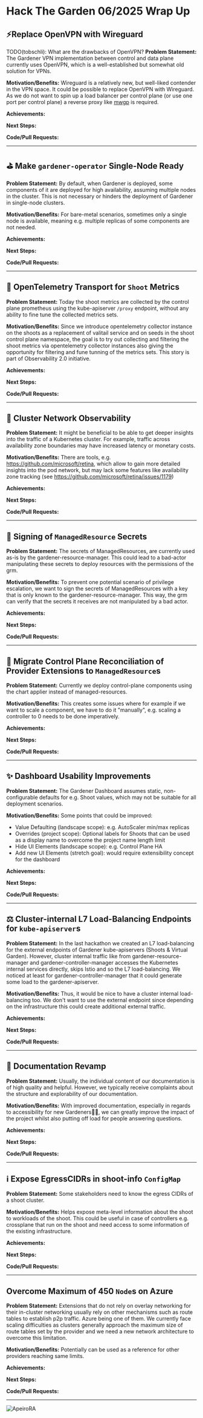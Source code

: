 # Hack The Garden 06/2025 Wrap Up

## ⚡️Replace OpenVPN with Wireguard

TODO(tobschli): What are the drawbacks of OpenVPN?
**Problem Statement:** The Gardener VPN implementation between control and data plane currently uses OpenVPN, which is a well-established but somewhat old solution for VPNs.

**Motivation/Benefits:** Wireguard is a relatively new, but well-liked contender in the VPN space. It could be possible to replace OpenVPN with Wireguard. As we do not want to spin up a load balancer per control plane (or use one port per control plane) a reverse proxy like [mwgp](https://github.com/apernet/mwgp) is required.

**Achievements:**

**Next Steps:**

**Code/Pull Requests:**

<hr />

## ⛳️ Make `gardener-operator` Single-Node Ready

**Problem Statement:** By default, when Gardener is deployed, some components of it are deployed for high availability, assuming multiple nodes in the cluster. This is not necessary or hinders the deployment of Gardener in single-node clusters.

**Motivation/Benefits:** For bare-metal scenarios, sometimes only a single node is available, meaning e.g. multiple replicas of some components are not needed.

**Achievements:**

**Next Steps:**

**Code/Pull Requests:**

<hr />

## 📡 OpenTelemetry Transport for `Shoot` Metrics

**Problem Statement:** Today the shoot metrics are collected by the control plane prometheus using the kube-apiserver `/proxy` endpoint, without any ability to fine tune the collected metrics sets.

**Motivation/Benefits:** Since we introduce opentelemetry collector instance on the shoots as a replacement of valitail service and on seeds in the shoot control plane namespace, the goal is to try out collecting and filtering the shoot metrics via opentelemetry collector instances also giving the opportunity for filtering and fune tunning of the metrics sets. This story is part of Observability 2.0 initiative.

**Achievements:**

**Next Steps:**

**Code/Pull Requests:**

<hr />

## 🔬 Cluster Network Observability

**Problem Statement:** It might be beneficial to be able to get deeper insights into the traffic of a Kubernetes cluster. For example, traffic across availability zone boundaries may have increased latency or monetary costs.

**Motivation/Benefits:** There are tools, e.g. https://github.com/microsoft/retina, which allow to gain more detailed insights into the pod network, but may lack some features like availability zone tracking (see https://github.com/microsoft/retina/issues/1179)

**Achievements:**

**Next Steps:**

**Code/Pull Requests:**

<hr />

## 📝 Signing of `ManagedResource` Secrets

**Problem Statement:**  The secrets of ManagedResources, are currently used as-is by the gardener-resource-manager. This could lead to a bad-actor manipulating these secrets to deploy resources with the permissions of the grm.

**Motivation/Benefits:** To prevent one potential scenario of privilege escalation, we want to sign the secrets of ManagedResources with a key that is only known to the gardener-resource-manager. This way, the grm can verify that the secrets it receives are not manipulated by a bad actor.

**Achievements:**

**Next Steps:**

**Code/Pull Requests:**

<hr />

## 🧰 Migrate Control Plane Reconciliation of Provider Extensions to `ManagedResource`s

**Problem Statement:** Currently we deploy control-plane components using the chart applier instead of managed-resources.

**Motivation/Benefits:** This creates some issues where for example if we want to scale a component, we have to do it "manually", e.g. scaling a controller to 0 needs to be done imperatively.

**Achievements:**

**Next Steps:**

**Code/Pull Requests:**

<hr />

## ✨ Dashboard Usability Improvements

**Problem Statement:** The Gardener Dashboard assumes static, non-configurable defaults for e.g. Shoot values, which may not be suitable for all deployment scenarios.

**Motivation/Benefits:** Some points that could be improved:
- Value Defaulting (landscape scope): e.g. AutoScaler min/max replicas
- Overrides (project scope): Optional labels for Shoots that can be used as a display name to overcome the project name length limit
- Hide UI Elements (landscape scope): e.g. Control Plane HA
- Add new UI Elements (stretch goal): would require extensibility concept for the dashboard

**Achievements:**

**Next Steps:**

**Code/Pull Requests:**

<hr />

## ⚖️ Cluster-internal L7 Load-Balancing Endpoints for `kube-apiserver`s

**Problem Statement:** In the last hackathon we created an L7 load-balancing for the external endpoints of Gardener kube-apiservers (Shoots & Virtual Garden). However, cluster internal traffic like from gardener-resource-manager and gardener-controller-manager accesses the Kubernetes internal services directly, skips Istio and so the L7 load-balancing. We noticed at least for gardener-controller-manager that it could generate some load to the gardener-apiserver.

**Motivation/Benefits:** Thus, it would be nice to have a cluster internal load-balancing too. We don't want to use the external endpoint since depending on the infrastructure this could create additional external traffic.

**Achievements:**

**Next Steps:**

**Code/Pull Requests:**

<hr />

## 📜 Documentation Revamp

**Problem Statement:** Usually, the individual content of our documentation is of high quality and helpful. However, we typically receive complaints about the structure and explorability of our documentation.

**Motivation/Benefits:** With improved documentation, especially in regards to accessibility for new Gardeners🧑‍🌾, we can greatly improve the impact of the project whilst also putting off load for people answering questions.

**Achievements:**

**Next Steps:**

**Code/Pull Requests:**

<hr />

## ℹ️ Expose EgressCIDRs in shoot-info `ConfigMap`

**Problem Statement:** Some stakeholders need to know the egress CIDRs of a shoot cluster.

**Motivation/Benefits:** Helps expose meta-level information about the shoot to workloads of the shoot. This could be useful in case of controllers e.g. crossplane that run on the shoot and need access to some information of the existing infrastructure.

**Achievements:**

**Next Steps:**

**Code/Pull Requests:**

<hr />

## Overcome Maximum of 450 `Node`s on Azure

**Problem Statement:** Extensions that do not rely on overlay networking for their in-cluster networking usually rely on other mechanisms such as route tables to establish p2p traffic. Azure being one of them. We currently face scaling difficulties as clusters generally approach the maximum size of route tables set by the provider and we need a new network architecture to overcome this limitation.

**Motivation/Benefits:** Potentially can be used as a reference for other providers reaching same limits.

**Achievements:**

**Next Steps:**

**Code/Pull Requests:**

<hr />

![ApeiroRA](https://apeirora.eu/assets/img/BMWK-EU.png)
